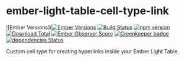 # ember-light-table-cell-type-link

![Ember Versions]([![Ember Versions](https://img.shields.io/badge/Ember.js%20Versions-%5E2.12%20and%20%5E3.0-brightgreen.svg)](https://travis-ci.org/alt3/ember-light-table-cell-type-link)
[![Build Status](https://travis-ci.org/alt3/.svg)](https://travis-ci.org/alt3/)
[![npm version](https://badge.fury.io/js/ember-light-table-cell-type-link.svg)](http://badge.fury.io/js/ember-light-table-cell-type-link)
[![Download Total](https://img.shields.io/npm/dt/ember-light-table-cell-type-link.svg)](http://badge.fury.io/js/ember-light-table-cell-type-link)
[![Ember Observer Score](https://emberobserver.com/badges/ember-light-table-cell-type-link.svg)](https://emberobserver.com/addons/ember-light-table-cell-type-link)
[![Greenkeeper badge](https://badges.greenkeeper.io/alt3/ember-light-table-cell-type-link.svg)](https://greenkeeper.io/)
[![dependencies Status](https://david-dm.org/alt3/ember-light-table-cell-type-link/status.svg)](https://david-dm.org/alt3/ember-light-table-cell-type-link)

Custom cell type for creating hyperlinks inside your Ember Light Table.
